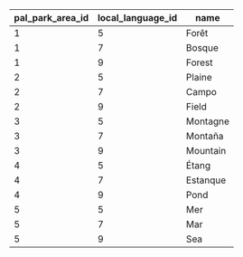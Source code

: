 | pal_park_area_id | local_language_id |   name   |
|------------------|-------------------|----------|
| 1                | 5                 | Forêt    |
| 1                | 7                 | Bosque   |
| 1                | 9                 | Forest   |
| 2                | 5                 | Plaine   |
| 2                | 7                 | Campo    |
| 2                | 9                 | Field    |
| 3                | 5                 | Montagne |
| 3                | 7                 | Montaña  |
| 3                | 9                 | Mountain |
| 4                | 5                 | Étang    |
| 4                | 7                 | Estanque |
| 4                | 9                 | Pond     |
| 5                | 5                 | Mer      |
| 5                | 7                 | Mar      |
| 5                | 9                 | Sea      |
